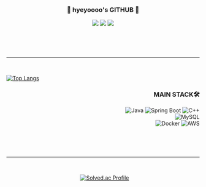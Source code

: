 <div align="center">

  
  ### 🐹 hyeyoooo's GITHUB 🐹

 <a href="https://github.com/hyeyoooo"><img src="https://hits.seeyoufarm.com/api/count/incr/badge.svg?url=https%3A%2F%2Fgithub.com%2Fhyeyoooo&count_bg=%23000000&title_bg=%23000000&icon=github.svg&icon_color=%23E7E7E7&title=GitHub&edge_flat=false)"/></a> <a href="https://solved.ac/12qwpo50"><img src="http://mazassumnida.wtf/api/mini/generate_badge?boj=12qwpo50"/></a>
 <a href="https://hyeyoooo.tistory.com/"><img src="https://img.shields.io/badge/TISTORY BLOG-000000?style=flat-square&logo=tistory&logoColor=white"/></a><br>


<div align="center">
  


 <br>
 <br>
  <br>
</div>
</div>

 ---

 <br>

 <div align="left">

[![Top Langs](https://github-readme-stats.vercel.app/api/top-langs/?username=hyeyoooo)](https://github.com/anuraghazra/github-readme-stats)

<div align="right">
  
### MAIN STACK🛠️
![Java](https://img.shields.io/badge/Java-ED8B00?style=for-the-badge&logo=openjdk&logoColor=white) 
![Spring Boot](https://img.shields.io/badge/Spring%20Boot-6DB33F?style=for-the-badge&logo=spring-boot&logoColor=white)
![C++](https://img.shields.io/badge/C++-00599C?style=for-the-badge&logo=C%2B%2B&logoColor=white)
<br>
![MySQL](https://img.shields.io/badge/MySQL-00000F?style=for-the-badge&logo=mysql&logoColor=white)
<br>
![Docker](https://img.shields.io/badge/docker-%230db7ed.svg?style=for-the-badge&logo=docker&logoColor=white)
![AWS](https://img.shields.io/badge/AWS-%23FF9900.svg?style=for-the-badge&logo=amazon-aws&logoColor=white)

<br><br><br>

---

<br>

<div align="center">

&nbsp; [![Solved.ac Profile](http://mazassumnida.wtf/api/v2/generate_badge?boj=12qwpo50)](https://solved.ac/12qwpo50/)

